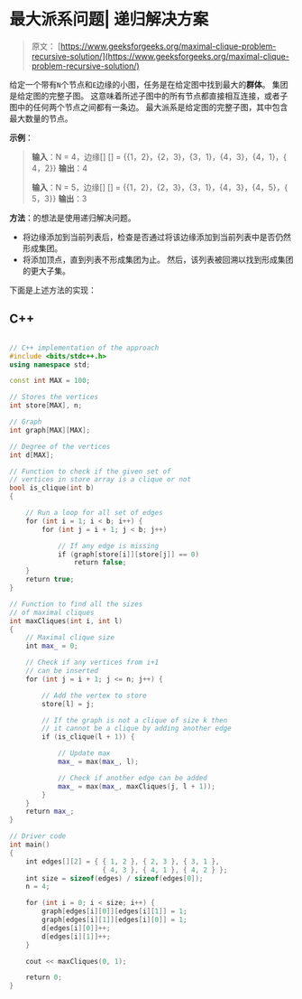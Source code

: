 # 最大派系问题| 递归解决方案

> 原文： [https://www.geeksforgeeks.org/maximal-clique-problem-recursive-solution/](https://www.geeksforgeeks.org/maximal-clique-problem-recursive-solution/)

给定一个带有`N`个节点和`E`边缘的小图，任务是在给定图中找到最大的**群体**。 集团是给定图的完整子图。 这意味着所述子图中的所有节点都直接相互连接，或者子图中的任何两个节点之间都有一条边。 最大派系是给定图的完整子图，其中包含最大数量的节点。

**示例**：

> **输入**：N = 4，边缘[] [] = {{1，2}，{2，3}，{3，1}，{4，3}，{4，1}，{ 4，2}}
> **输出**：4
> 
> **输入**：N = 5，边缘[] [] = {{1，2}，{2，3}，{3，1}，{4，3}，{4，5}，{ 5，3}}
> **输出**：3

**方法**：的想法是使用递归解决问题。

*   将边缘添加到当前列表后，检查是否通过将该边缘添加到当前列表中是否仍然形成集团。
*   将添加顶点，直到列表不形成集团为止。 然后，该列表被回溯以找到形成集团的更大子集。

下面是上述方法的实现：

## C++

```cpp

// C++ implementation of the approach 
#include <bits/stdc++.h> 
using namespace std; 

const int MAX = 100; 

// Stores the vertices 
int store[MAX], n; 

// Graph 
int graph[MAX][MAX]; 

// Degree of the vertices 
int d[MAX]; 

// Function to check if the given set of 
// vertices in store array is a clique or not 
bool is_clique(int b) 
{ 

    // Run a loop for all set of edges 
    for (int i = 1; i < b; i++) { 
        for (int j = i + 1; j < b; j++) 

            // If any edge is missing 
            if (graph[store[i]][store[j]] == 0) 
                return false; 
    } 
    return true; 
} 

// Function to find all the sizes 
// of maximal cliques 
int maxCliques(int i, int l) 
{ 
    // Maximal clique size 
    int max_ = 0; 

    // Check if any vertices from i+1 
    // can be inserted 
    for (int j = i + 1; j <= n; j++) { 

        // Add the vertex to store 
        store[l] = j; 

        // If the graph is not a clique of size k then 
        // it cannot be a clique by adding another edge 
        if (is_clique(l + 1)) { 

            // Update max 
            max_ = max(max_, l); 

            // Check if another edge can be added 
            max_ = max(max_, maxCliques(j, l + 1)); 
        } 
    } 
    return max_; 
} 

// Driver code 
int main() 
{ 
    int edges[][2] = { { 1, 2 }, { 2, 3 }, { 3, 1 },  
                       { 4, 3 }, { 4, 1 }, { 4, 2 } }; 
    int size = sizeof(edges) / sizeof(edges[0]); 
    n = 4; 

    for (int i = 0; i < size; i++) { 
        graph[edges[i][0]][edges[i][1]] = 1; 
        graph[edges[i][1]][edges[i][0]] = 1; 
        d[edges[i][0]]++; 
        d[edges[i][1]]++; 
    } 

    cout << maxCliques(0, 1); 

    return 0; 
} 

```